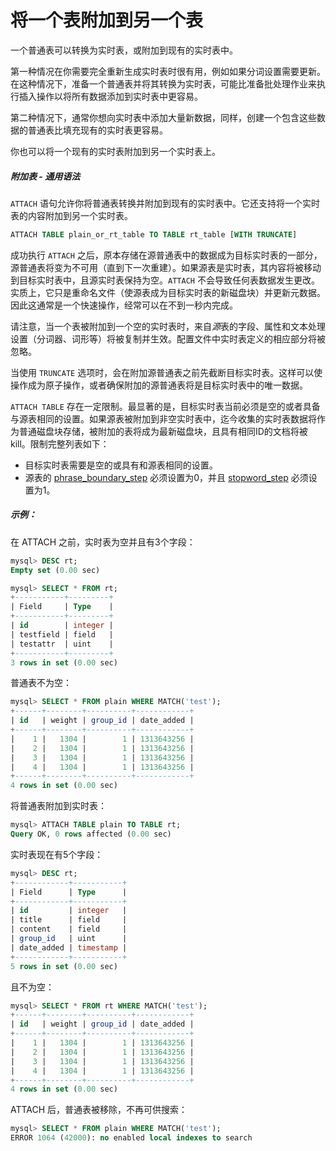 # 将一个表附加到另一个表

<!-- example Example_1 -->

一个普通表可以转换为实时表，或附加到现有的实时表中。

第一种情况在你需要完全重新生成实时表时很有用，例如如果分词设置需要更新。在这种情况下，准备一个普通表并将其转换为实时表，可能比准备批处理作业来执行插入操作以将所有数据添加到实时表中更容易。

第二种情况下，通常你想向实时表中添加大量新数据，同样，创建一个包含这些数据的普通表比填充现有的实时表更容易。

你也可以将一个现有的实时表附加到另一个实时表上。

##### 附加表 - 通用语法
`ATTACH` 语句允许你将普通表转换并附加到现有的实时表中。它还支持将一个实时表的内容附加到另一个实时表。

```sql
ATTACH TABLE plain_or_rt_table TO TABLE rt_table [WITH TRUNCATE]
```

成功执行 `ATTACH` 之后，原本存储在源普通表中的数据成为目标实时表的一部分，源普通表将变为不可用（直到下一次重建）。如果源表是实时表，其内容将被移动到目标实时表中，且源实时表保持为空。`ATTACH` 不会导致任何表数据发生更改。实质上，它只是重命名文件（使源表成为目标实时表的新磁盘块）并更新元数据。因此这通常是一个快速操作，经常可以在不到一秒内完成。

请注意，当一个表被附加到一个空的实时表时，来自*源*表的字段、属性和文本处理设置（分词器、词形等）将被复制并生效。配置文件中实时表定义的相应部分将被忽略。

当使用 `TRUNCATE` 选项时，会在附加源普通表之前先截断目标实时表。这样可以使操作成为原子操作，或者确保附加的源普通表将是目标实时表中的唯一数据。

`ATTACH TABLE` 存在一定限制。最显著的是，目标实时表当前必须是空的或者具备与源表相同的设置。如果源表被附加到非空实时表中，迄今收集的实时表数据将作为普通磁盘块存储，被附加的表将成为最新磁盘块，且具有相同ID的文档将被kill。限制完整列表如下：
* 目标实时表需要是空的或具有和源表相同的设置。
* 源表的 [phrase_boundary_step](../../../Creating_a_table/NLP_and_tokenization/Low-level_tokenization.md#phrase_boundary_step) 必须设置为0，并且 [stopword_step](../../../Creating_a_table/NLP_and_tokenization/Ignoring_stop-words.md#stopword_step) 必须设置为1。


<!-- intro -->
##### 示例：

<!-- request Example -->
在 ATTACH 之前，实时表为空并且有3个字段：

```sql
mysql> DESC rt;
Empty set (0.00 sec)

mysql> SELECT * FROM rt;
+-----------+---------+
| Field     | Type    |
+-----------+---------+
| id        | integer |
| testfield | field   |
| testattr  | uint    |
+-----------+---------+
3 rows in set (0.00 sec)
```

普通表不为空：

```sql
mysql> SELECT * FROM plain WHERE MATCH('test');
+------+--------+----------+------------+
| id   | weight | group_id | date_added |
+------+--------+----------+------------+
|    1 |   1304 |        1 | 1313643256 |
|    2 |   1304 |        1 | 1313643256 |
|    3 |   1304 |        1 | 1313643256 |
|    4 |   1304 |        1 | 1313643256 |
+------+--------+----------+------------+
4 rows in set (0.00 sec)
```

将普通表附加到实时表：
```sql
mysql> ATTACH TABLE plain TO TABLE rt;
Query OK, 0 rows affected (0.00 sec)
```

实时表现在有5个字段：

```sql
mysql> DESC rt;
+------------+-----------+
| Field      | Type      |
+------------+-----------+
| id         | integer   |
| title      | field     |
| content    | field     |
| group_id   | uint      |
| date_added | timestamp |
+------------+-----------+
5 rows in set (0.00 sec)
```

且不为空：

```sql
mysql> SELECT * FROM rt WHERE MATCH('test');
+------+--------+----------+------------+
| id   | weight | group_id | date_added |
+------+--------+----------+------------+
|    1 |   1304 |        1 | 1313643256 |
|    2 |   1304 |        1 | 1313643256 |
|    3 |   1304 |        1 | 1313643256 |
|    4 |   1304 |        1 | 1313643256 |
+------+--------+----------+------------+
4 rows in set (0.00 sec)
```

ATTACH 后，普通表被移除，不再可供搜索：

```sql
mysql> SELECT * FROM plain WHERE MATCH('test');
ERROR 1064 (42000): no enabled local indexes to search
```
<!-- end -->
<!-- proofread -->

